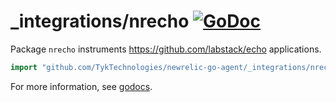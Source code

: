 # _integrations/nrecho [![GoDoc](https://godoc.org/github.com/TykTechnologies/newrelic-go-agent/_integrations/nrecho?status.svg)](https://godoc.org/github.com/TykTechnologies/newrelic-go-agent/_integrations/nrecho)

Package `nrecho` instruments https://github.com/labstack/echo applications.

```go
import "github.com/TykTechnologies/newrelic-go-agent/_integrations/nrecho"
```

For more information, see
[godocs](https://godoc.org/github.com/TykTechnologies/newrelic-go-agent/_integrations/nrecho).
